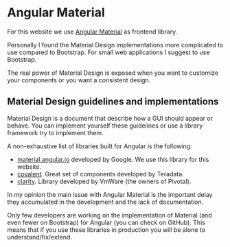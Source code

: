 # Angular Material

For this website we use [Angular Material](https://material.angular.io/) as frontend library.

Personally I found the Material Design implementations more complicated to use compared to Bootstrap.
For small web applications I suggest to use Bootstrap.

The real power of Material Design is exposed when you want to customize your components or you want a consistent design.

## Material Design guidelines and implementations

Material Design is a document that describe how a GUI should appear or behave.
You can implement yourself these guidelines or use a library framework try to implement them.

A non-exhaustive list of libraries built for Angular is the following:
- [material.angular.io](https://material.angular.io) developed by Google. We use this library for this website.
- [covalent](https://teradata.github.io/covalent/#/). Great set of components developed by Teradata.
- [clarity](https://vmware.github.io/clarity/). Library developed by VmWare (the owners of Pivotal).

In my opinion the main issue with Angular Material is the important delay they accumulated in the development and the lack of documentation.

Only few developers are working on the implementation of Material (and even fewer on Bootstrap) for Angular (you can check on GitHub).
This means that if you use these libraries in production you will be alone to understand/fix/extend.

 